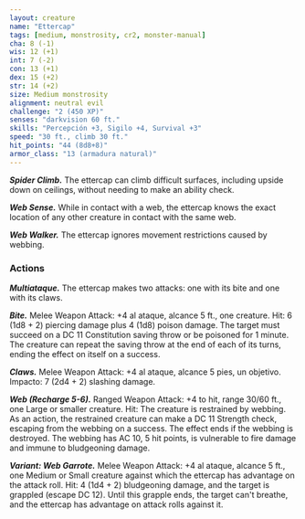 ```yaml
---
layout: creature
name: "Ettercap"
tags: [medium, monstrosity, cr2, monster-manual]
cha: 8 (-1)
wis: 12 (+1)
int: 7 (-2)
con: 13 (+1)
dex: 15 (+2)
str: 14 (+2)
size: Medium monstrosity
alignment: neutral evil
challenge: "2 (450 XP)"
senses: "darkvision 60 ft."
skills: "Percepción +3, Sigilo +4, Survival +3"
speed: "30 ft., climb 30 ft."
hit_points: "44 (8d8+8)"
armor_class: "13 (armadura natural)"
---
```


***Spider Climb.*** The ettercap can climb difficult surfaces, including upside down on ceilings, without needing to make an ability check.

***Web Sense.*** While in contact with a web, the ettercap knows the exact location of any other creature in contact with the same web.

***Web Walker.*** The ettercap ignores movement restrictions caused by webbing.

### Actions

***Multiataque.*** The ettercap makes two attacks: one with its bite and one with its claws.

***Bite.*** Melee Weapon Attack: +4 al ataque, alcance 5 ft., one creature. Hit: 6 (1d8 + 2) piercing damage plus 4 (1d8) poison damage. The target must succeed on a DC 11 Constitution saving throw or be poisoned for 1 minute. The creature can repeat the saving throw at the end of each of its turns, ending the effect on itself on a success.

***Claws.*** Melee Weapon Attack: +4 al ataque, alcance 5 pies, un objetivo. Impacto: 7 (2d4 + 2) slashing damage.

***Web (Recharge 5-6).*** Ranged Weapon Attack: +4 to hit, range 30/60 ft., one Large or smaller creature. Hit: The creature is restrained by webbing. As an action, the restrained creature can make a DC 11 Strength check, escaping from the webbing on a success. The effect ends if the webbing is destroyed. The webbing has AC 10, 5 hit points, is vulnerable to fire damage and immune to bludgeoning damage.

***Variant: Web Garrote.*** Melee Weapon Attack: +4 al ataque, alcance 5 ft., one Medium or Small creature against which the ettercap has advantage on the attack roll. Hit: 4 (1d4 + 2) bludgeoning damage, and the target is grappled (escape DC 12). Until this grapple ends, the target can't breathe, and the ettercap has advantage on attack rolls against it.